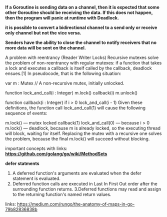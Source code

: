  **If a Goroutine is sending data on a channel, then it is expected that some other Goroutine should be receiving the data. If this does not happen, then the program will panic at runtime with Deadlock.**

 **it is possible to convert a bidirectional channel to a send only or receive only channel but not the vice versa.**

 **Senders have the ability to close the channel to notify receivers that no more data will be sent on the channel.**

 A problem with reentrancy (Reader Writer Locks)
 Recursive mutexes solve the problem of non-reentrancy with regular mutexes: if a function that takes a lock and executes a callback is itself called by the callback, deadlock ensues.[1] In pseudocode, that is the following situation:

var m : Mutex  // A non-recursive mutex, initially unlocked.

function lock_and_call(i : Integer)
    m.lock()
    callback(i)
    m.unlock()

function callback(i : Integer)
    if i > 0
        lock_and_call(i - 1)
Given these definitions, the function call lock_and_call(1) will cause the following sequence of events:

m.lock() — mutex locked
callback(1)
lock_and_call(0) — because i > 0
m.lock() — deadlock, because m is already locked, so the executing thread will block, waiting for itself.
Replacing the mutex with a recursive one solves the problem, because the final m.lock() will succeed without blocking.

important concepts with links:
**https://github.com/golang/go/wiki/MethodSets**

**defer statments**
1. A deferred function's arguments are evaluated when the defer statement is evaluated.
2. Deferred function calls are executed in Last In First Out order after the surrounding function returns.
3.Deferred functions may read and assign to the returning function's named return values.


links: https://medium.com/rungo/the-anatomy-of-maps-in-go-79b82836838b
